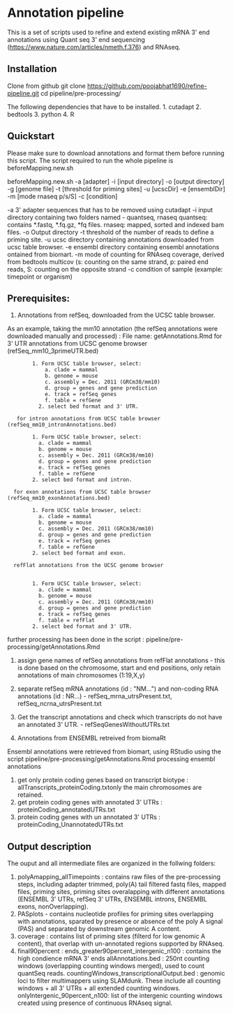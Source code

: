 # Annotation pipeline

This is a set of scripts used to refine and extend existing mRNA 3' end annotations using Quant seq 3' end sequencing 	 (https://www.nature.com/articles/nmeth.f.376) and RNAseq. 

## Installation

Clone from github
git clone https://github.com/poojabhat1690/refine-pipeline.git
cd pipeline/pre-processing/

The following dependencies that have to be installed. 
			1. cutadapt
			2. bedtools
			3. python
			4. R

## Quickstart

Please make sure to download annotations and format them before running this script. 
The script required to run the whole pipeline is beforeMapping.new.sh

beforeMapping.new.sh -a [adapter] -i [input directory] -o [output directory] -g [genome file] -t [threshold for priming sites]
-u [ucscDir] -e [ensemblDir] -m [mode rnaseq p/s/S] -c [condition]
 
 
 -a 3' adapter sequences that has to be removed using cutadapt
 -i input directory containing two folders named - quantseq, rnaseq
                   quantseq: contains *.fastq, *.fq.gz, *fq  files. 
                   rnaseq: mapped, sorted and indexed bam files. 
 -o Output directory
 -t threshold of the number of reads to define a priming site.
 -u ucsc directory containing annotations downloaded from ucsc table browser. 
 -e ensembl directory containing ensembl annotations ontained from biomart. 
 -m mode of counting for RNAseq coverage, derived from bedtools multicov (s: counting on the same strand, 
            p: paired end reads, S: counting on the opposite strand
 -c condition of sample (example: timepoint or organism)
                
           
 ## Prerequisites: 
 
 
 
 1. Annotations from refSeq, downloaded from the UCSC table browser. 
 
 
 As an example, taking the mm10 annotation (the refSeq annotations were downloaded manually and processed) : File name: getAnnotations.Rmd
    for 3' UTR annotations from UCSC genome browser (refSeq_mm10_3primeUTR.bed) 
    
            1. Form UCSC table browser, select:
                a. clade = mammal 
                b. genome = mouse
                c. assembly = Dec. 2011 (GRCm38/mm10)
                d. group = genes and gene prediction
                e. track = refSeq genes
                f. table = refGene
              2. select bed format and 3' UTR. 
              
       for intron annotations from UCSC table browser (refSeq_mm10_intronAnnotations.bed)
     
          	1. Form UCSC table browser, select:
              a. clade = mammal 
              b. genome = mouse
              c. assembly = Dec. 2011 (GRCm38/mm10)
              d. group = genes and gene prediction
              e. track = refSeq genes
              f. table = refGene
            2. select bed format and intron. 

      for exon annotations from UCSC table browser (refSeq_mm10_exonAnnotations.bed)
     
            1. Form UCSC table browser, select:
              a. clade = mammal 
              b. genome = mouse
              c. assembly = Dec. 2011 (GRCm38/mm10)
              d. group = genes and gene prediction
              e. track = refSeq genes
              f. table = refGene
            2. select bed format and exon. 

      refFlat annotations from the UCSC genome browser 
     
	
            1. Form UCSC table browser, select:
              a. clade = mammal 
              b. genome = mouse
              c. assembly = Dec. 2011 (GRCm38/mm10)
              d. group = genes and gene prediction
              e. track = refSeq genes
              f. table = refFlat
            2. select bed format and 3' UTR. 
further processing has been done in the script : pipeline/pre-processing/getAnnotations.Rmd
     
1. assign gene names of refSeq annotations from refFlat annotations - this is done based on the chromosome, start and end positions, only retain annotations of main chromosomes (1:19,X,y)
2. separate refSeq mRNA annotations (id : "NM...") and non-coding RNA annotations (id : NR...) - refSeq_mrna_utrsPresent.txt,  refSeq_ncrna_utrsPresent.txt
3. Get the transcript annotations and check which transcripts do not have an annotated 3' UTR. - refSeqGenesWithoutUTRs.txt
	


 2. Annotations from ENSEMBL retreived from biomaRt
 
Ensembl annotations were retrieved from biomart, using RStudio using the script pipeline/pre-processing/getAnnotations.Rmd
processing ensembl annotations 
1. get only protein coding genes based on transcript biotype : allTranscripts_proteinCoding.txtonly the main chromosomes are retained.
2. get protein coding genes with annotated 3' UTRs : proteinCoding_annotatedUTRs.txt
3. protein coding genes with un annotated 3' UTRs : proteinCoding_UnannotatedUTRs.txt
	

 
## Output description
The ouput and all intermediate files are organized in the follwing folders:

1. polyAmapping_allTimepoints : contains raw files of the pre-processing steps, including adapter trimmed, poly(A) tail filtered fastq files, mapped files, priming sites, priming sites overalapping with different annotations (ENSEMBL 3' UTRs, refSeq 3' UTRs, ENSEMBL introns, ENSEMBL exons, nonOverlapping). 
2. PASplots - contains nucleotide profiles for priming sites overlapping with annotations, sparated by presence or absence of the poly A signal (PAS) and separated by downstream genomic A content. 
3. coverage : contains list of priming sites (filterd for low genomic A content), that overlap with un-annotated regions supported by RNAseq. 
4. final90percent :
	ends_greater90percent_intergenic_n100 :  contains the high condience mRNA 3' ends 
	allAnnotations.bed :  250nt counting windows (overlapping counting windows merged), used to count quantSeq reads.
	countingWindows_transcriptionalOutput.bed : genomic loci to filter multimappers using SLAMdunk. These include all counting windows + all 3' UTRs + all extended counting windows. 
	onlyIntergenic_90percent_n100: list of the intergenic counting windows created using presence of continuous RNAseq signal.
	
	



